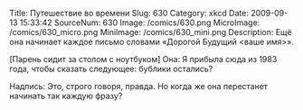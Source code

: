 Title: Путешествие во времени 
Slug: 630 
Category: xkcd 
Date: 2009-09-13 15:33:42 
SourceNum: 630 
Image: /comics/630.png 
MicroImage: /comics/630_micro.png 
MiniImage: /comics/630_mini.png 
Description: Ещё она начинает каждое письмо словами «Дорогой Будущий <ваше имя>». 

[Парень сидит за столом с ноутбуком]
Она: Я прибыла сюда из 1983 года, чтобы сказать следующее: бублики остались?

Надпись: Это, строго говоря, правда. Но когда же она перестанет начинать так каждую фразу?
